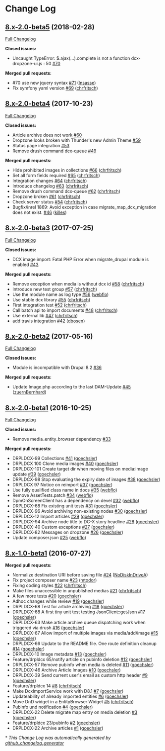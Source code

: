 # Change Log

## [8.x-2.0-beta5](https://github.com/BurdaMagazinOrg/module-dcx-integration/tree/8.x-2.0-beta5) (2018-02-28)
[Full Changelog](https://github.com/BurdaMagazinOrg/module-dcx-integration/compare/8.x-2.0-beta4...8.x-2.0-beta5)

**Closed issues:**

- Uncaught TypeError: $.ajax\(...\).complete is not a function dcx-dropzone-ui.js : 50 [\#70](https://github.com/BurdaMagazinOrg/module-dcx-integration/issues/70)

**Merged pull requests:**

- \#70 use new jquery syntax [\#71](https://github.com/BurdaMagazinOrg/module-dcx-integration/pull/71) ([Insasse](https://github.com/Insasse))
- Fix symfony yaml version [\#69](https://github.com/BurdaMagazinOrg/module-dcx-integration/pull/69) ([chrfritsch](https://github.com/chrfritsch))

## [8.x-2.0-beta4](https://github.com/BurdaMagazinOrg/module-dcx-integration/tree/8.x-2.0-beta4) (2017-10-23)
[Full Changelog](https://github.com/BurdaMagazinOrg/module-dcx-integration/compare/8.x-2.0-beta3...8.x-2.0-beta4)

**Closed issues:**

- Article archive does not work [\#60](https://github.com/BurdaMagazinOrg/module-dcx-integration/issues/60)
- Dropzone looks broken with Thunder's new Admin Theme [\#59](https://github.com/BurdaMagazinOrg/module-dcx-integration/issues/59)
- Status page integration [\#53](https://github.com/BurdaMagazinOrg/module-dcx-integration/issues/53)
- Remove drush command dcx-queue [\#49](https://github.com/BurdaMagazinOrg/module-dcx-integration/issues/49)

**Merged pull requests:**

- Hide prohibited images in collections [\#66](https://github.com/BurdaMagazinOrg/module-dcx-integration/pull/66) ([chrfritsch](https://github.com/chrfritsch))
- Set all form fields required [\#65](https://github.com/BurdaMagazinOrg/module-dcx-integration/pull/65) ([chrfritsch](https://github.com/chrfritsch))
- Integration changes [\#64](https://github.com/BurdaMagazinOrg/module-dcx-integration/pull/64) ([chrfritsch](https://github.com/chrfritsch))
- Introduce changelog [\#63](https://github.com/BurdaMagazinOrg/module-dcx-integration/pull/63) ([chrfritsch](https://github.com/chrfritsch))
- Remove drush command dcx-queue [\#62](https://github.com/BurdaMagazinOrg/module-dcx-integration/pull/62) ([chrfritsch](https://github.com/chrfritsch))
- Dropzone broken [\#61](https://github.com/BurdaMagazinOrg/module-dcx-integration/pull/61) ([chrfritsch](https://github.com/chrfritsch))
- Check server status [\#54](https://github.com/BurdaMagazinOrg/module-dcx-integration/pull/54) ([chrfritsch](https://github.com/chrfritsch))
- Bugfix/inrel 1869: Avoid exception in case migrate\_map\_dcx\_migration does not exist. [\#46](https://github.com/BurdaMagazinOrg/module-dcx-integration/pull/46) ([killes](https://github.com/killes))

## [8.x-2.0-beta3](https://github.com/BurdaMagazinOrg/module-dcx-integration/tree/8.x-2.0-beta3) (2017-07-25)
[Full Changelog](https://github.com/BurdaMagazinOrg/module-dcx-integration/compare/8.x-2.0-beta2...8.x-2.0-beta3)

**Closed issues:**

- DCX image import: Fatal PHP Error when migrate\_drupal module is enabled [\#43](https://github.com/BurdaMagazinOrg/module-dcx-integration/issues/43)

**Merged pull requests:**

- Remove exception when media is without dcx id [\#58](https://github.com/BurdaMagazinOrg/module-dcx-integration/pull/58) ([chrfritsch](https://github.com/chrfritsch))
- Introduce new test group [\#57](https://github.com/BurdaMagazinOrg/module-dcx-integration/pull/57) ([chrfritsch](https://github.com/chrfritsch))
- Use the module name as log type [\#56](https://github.com/BurdaMagazinOrg/module-dcx-integration/pull/56) ([webflo](https://github.com/webflo))
- Use stable dcx library [\#55](https://github.com/BurdaMagazinOrg/module-dcx-integration/pull/55) ([chrfritsch](https://github.com/chrfritsch))
- First integration test [\#52](https://github.com/BurdaMagazinOrg/module-dcx-integration/pull/52) ([chrfritsch](https://github.com/chrfritsch))
- Call batch api to import documents [\#48](https://github.com/BurdaMagazinOrg/module-dcx-integration/pull/48) ([chrfritsch](https://github.com/chrfritsch))
- Use external lib [\#47](https://github.com/BurdaMagazinOrg/module-dcx-integration/pull/47) ([chrfritsch](https://github.com/chrfritsch))
- add travis integration [\#42](https://github.com/BurdaMagazinOrg/module-dcx-integration/pull/42) ([dbosen](https://github.com/dbosen))

## [8.x-2.0-beta2](https://github.com/BurdaMagazinOrg/module-dcx-integration/tree/8.x-2.0-beta2) (2017-05-16)
[Full Changelog](https://github.com/BurdaMagazinOrg/module-dcx-integration/compare/8.x-2.0-beta1...8.x-2.0-beta2)

**Closed issues:**

- Module is incompatible with Drupal 8.2 [\#36](https://github.com/BurdaMagazinOrg/module-dcx-integration/issues/36)

**Merged pull requests:**

- Update Image.php according to the last DAM-Update [\#45](https://github.com/BurdaMagazinOrg/module-dcx-integration/pull/45) ([zuernBernhard](https://github.com/zuernBernhard))

## [8.x-2.0-beta1](https://github.com/BurdaMagazinOrg/module-dcx-integration/tree/8.x-2.0-beta1) (2016-10-25)
[Full Changelog](https://github.com/BurdaMagazinOrg/module-dcx-integration/compare/8.x-1.0-beta1...8.x-2.0-beta1)

**Closed issues:**

- Remove media\_entity\_browser dependency [\#33](https://github.com/BurdaMagazinOrg/module-dcx-integration/issues/33)

**Merged pull requests:**

- DRPLDCX-99 Collections [\#41](https://github.com/BurdaMagazinOrg/module-dcx-integration/pull/41) ([goechsler](https://github.com/goechsler))
- DRPLDCX 100 Clone media images [\#40](https://github.com/BurdaMagazinOrg/module-dcx-integration/pull/40) ([goechsler](https://github.com/goechsler))
- DRPLDCX-101 Create target dir when moving files on media:image update [\#39](https://github.com/BurdaMagazinOrg/module-dcx-integration/pull/39) ([goechsler](https://github.com/goechsler))
- DRPLDCX-98 Stop evaluating the expiry date of images [\#38](https://github.com/BurdaMagazinOrg/module-dcx-integration/pull/38) ([goechsler](https://github.com/goechsler))
- DRPLDCX 97 Notice on reimport [\#37](https://github.com/BurdaMagazinOrg/module-dcx-integration/pull/37) ([goechsler](https://github.com/goechsler))
- Use fully qualified class name in docs [\#35](https://github.com/BurdaMagazinOrg/module-dcx-integration/pull/35) ([webflo](https://github.com/webflo))
- Remove AssetTests.patch [\#34](https://github.com/BurdaMagazinOrg/module-dcx-integration/pull/34) ([webflo](https://github.com/webflo))
- DpmOnScreenClient has a dependency on devel [\#32](https://github.com/BurdaMagazinOrg/module-dcx-integration/pull/32) ([webflo](https://github.com/webflo))
- DRPLDCX-68 Fix existing unit tests [\#31](https://github.com/BurdaMagazinOrg/module-dcx-integration/pull/31) ([goechsler](https://github.com/goechsler))
- DRPLDCX-96 Avoid archiving non-existing nodes [\#30](https://github.com/BurdaMagazinOrg/module-dcx-integration/pull/30) ([goechsler](https://github.com/goechsler))
- DRPLDCX-12 Import articles [\#29](https://github.com/BurdaMagazinOrg/module-dcx-integration/pull/29) ([goechsler](https://github.com/goechsler))
- DRPLDCX-94 Archive node title to DC-X story headline [\#28](https://github.com/BurdaMagazinOrg/module-dcx-integration/pull/28) ([goechsler](https://github.com/goechsler))
- DRPLDCX-40 Custom exceptions [\#27](https://github.com/BurdaMagazinOrg/module-dcx-integration/pull/27) ([goechsler](https://github.com/goechsler))
- DRPLDCX-82 Messages on dropzone [\#26](https://github.com/BurdaMagazinOrg/module-dcx-integration/pull/26) ([goechsler](https://github.com/goechsler))
- Update composer.json [\#25](https://github.com/BurdaMagazinOrg/module-dcx-integration/pull/25) ([webflo](https://github.com/webflo))

## [8.x-1.0-beta1](https://github.com/BurdaMagazinOrg/module-dcx-integration/tree/8.x-1.0-beta1) (2016-07-27)
**Merged pull requests:**

- Normalize destination URI before saving file [\#24](https://github.com/BurdaMagazinOrg/module-dcx-integration/pull/24) ([NoDiskInDriveA](https://github.com/NoDiskInDriveA))
- Fix project composer name [\#23](https://github.com/BurdaMagazinOrg/module-dcx-integration/pull/23) ([mtodor](https://github.com/mtodor))
- Fixing coding styles [\#22](https://github.com/BurdaMagazinOrg/module-dcx-integration/pull/22) ([chrfritsch](https://github.com/chrfritsch))
- Make files unaccessible in unpublished medias [\#21](https://github.com/BurdaMagazinOrg/module-dcx-integration/pull/21) ([chrfritsch](https://github.com/chrfritsch))
- A few more tests [\#20](https://github.com/BurdaMagazinOrg/module-dcx-integration/pull/20) ([goechsler](https://github.com/goechsler))
- Adhoc changes while review [\#19](https://github.com/BurdaMagazinOrg/module-dcx-integration/pull/19) ([goechsler](https://github.com/goechsler))
- DRPLDCX-68 Test for article archiving [\#18](https://github.com/BurdaMagazinOrg/module-dcx-integration/pull/18) ([goechsler](https://github.com/goechsler))
- DRPLDCX-68 A first tiny unit test testing JsonClient::getJson [\#17](https://github.com/BurdaMagazinOrg/module-dcx-integration/pull/17) ([goechsler](https://github.com/goechsler))
- DRPLDCX-63 Make article archive queue dispatching work when triggered via drush [\#16](https://github.com/BurdaMagazinOrg/module-dcx-integration/pull/16) ([goechsler](https://github.com/goechsler))
- DRPLDCX-67 Allow import of multiple images via media/add/image [\#15](https://github.com/BurdaMagazinOrg/module-dcx-integration/pull/15) ([goechsler](https://github.com/goechsler))
- DRPLDCX-66 Update to the README file. One route definition cleanup [\#14](https://github.com/BurdaMagazinOrg/module-dcx-integration/pull/14) ([goechsler](https://github.com/goechsler))
- DRPLDCX-10 Image metadata [\#13](https://github.com/BurdaMagazinOrg/module-dcx-integration/pull/13) ([goechsler](https://github.com/goechsler))
- Feature/drpldcx 65/notify article on pubinfo deletion [\#12](https://github.com/BurdaMagazinOrg/module-dcx-integration/pull/12) ([goechsler](https://github.com/goechsler))
- DRPLDCX-57 Remove pubinfo when media is deleted [\#11](https://github.com/BurdaMagazinOrg/module-dcx-integration/pull/11) ([goechsler](https://github.com/goechsler))
- DRPLDCX-46 Archive Article Images [\#10](https://github.com/BurdaMagazinOrg/module-dcx-integration/pull/10) ([goechsler](https://github.com/goechsler))
- DRPLDCX-39 Send current user's email as custom http header [\#9](https://github.com/BurdaMagazinOrg/module-dcx-integration/pull/9) ([goechsler](https://github.com/goechsler))
- Feature/drpldcx 14 [\#8](https://github.com/BurdaMagazinOrg/module-dcx-integration/pull/8) ([chrfritsch](https://github.com/chrfritsch))
- Make DcxImportService work with D8.1 [\#7](https://github.com/BurdaMagazinOrg/module-dcx-integration/pull/7) ([goechsler](https://github.com/goechsler))
- Updateability of already imported entities [\#6](https://github.com/BurdaMagazinOrg/module-dcx-integration/pull/6) ([goechsler](https://github.com/goechsler))
- Move DnD widget in a EntityBrowser Widget [\#5](https://github.com/BurdaMagazinOrg/module-dcx-integration/pull/5) ([chrfritsch](https://github.com/chrfritsch))
- Pubinfo und notification [\#4](https://github.com/BurdaMagazinOrg/module-dcx-integration/pull/4) ([goechsler](https://github.com/goechsler))
- DRPLDCX-22 Delete migrate map entry on media deletion [\#3](https://github.com/BurdaMagazinOrg/module-dcx-integration/pull/3) ([goechsler](https://github.com/goechsler))
- Feature/drpldcx 23/pubinfo [\#2](https://github.com/BurdaMagazinOrg/module-dcx-integration/pull/2) ([goechsler](https://github.com/goechsler))
- DRPLDCX-22 Archive articles [\#1](https://github.com/BurdaMagazinOrg/module-dcx-integration/pull/1) ([goechsler](https://github.com/goechsler))



\* *This Change Log was automatically generated by [github_changelog_generator](https://github.com/skywinder/Github-Changelog-Generator)*